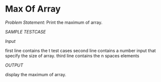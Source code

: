 # Max Of Array

*Problem Statement:*
Print the maximum of array.

*SAMPLE TESTCASE*

*Input*

first line contains the t test cases
second line contains a number input that specify the size of array.
third line contains the n spaces elements

*OUTPUT*

display the maximum of array.
